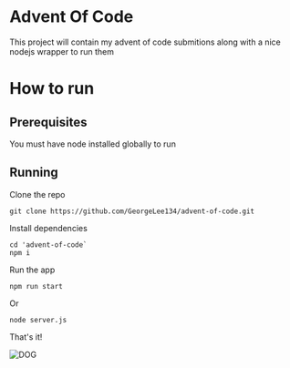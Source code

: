 # Advent Of Code
This project will contain my advent of code submitions along with a nice nodejs wrapper to run them

# How to run

## Prerequisites 

You must have node installed globally to run


## Running

Clone the repo 

```
git clone https://github.com/GeorgeLee134/advent-of-code.git
```

Install dependencies

```
cd 'advent-of-code`
npm i
```

Run the app
```
npm run start
```

Or

```
node server.js
```

That's it!

![DOG](https://giphy.com/embed/PSKAppO2LH56w)